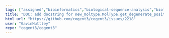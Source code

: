```yaml
---
tags: ["assigned","bioinformatics","biological-sequence-analysis","biology","biopython","data-science","evolution","genomics","help-wanted","markov-chain","maximum-likelihood","molecular-evolution","non-stationary","parallel","phylogenetic-trees","phylogenetics","pycogent","python","sequence-alignment","signal-processing","statistics"]
title: "DOC: add docstring for new_moltype.MolType.get_degenerate_positions"
html_url: "https://github.com/cogent3/cogent3/issues/2218"
user: "GavinHuttley"
repo: "cogent3/cogent3"
---
```


